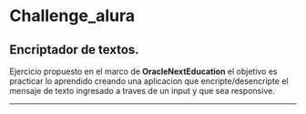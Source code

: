 # Challenge_alura

## Encriptador de textos.

Ejercicio propuesto en el marco de **OracleNextEducation**
el objetivo es practicar lo aprendido creando una aplicacion 
que encripte/desencripte el mensaje de texto  ingresado a traves
de un input y que sea responsive.

----






